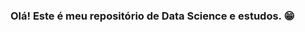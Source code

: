 ### Olá! Este é meu repositório de Data Science e estudos. 😁

<!--
**jackelinegregorio/jackelinegregorio** is a ✨ _special_ ✨ repository because its `README.md` (this file) appears on your GitHub profile.

Informações sobre mim:

- 🤓 Sou estudante de Matemática Aplicada e Computacional na Unicamp.
- 🖥️ Atualmente faço estágio no Itaú em Analytics.
- 🎲 Faço iniciação científica em Machine Learning.
- ⚡ Estudo Ciência de Dados e Machine Learning.
- ⌨️ Tenho experiência com linguagem Python, SQL e Excel.
- 📫 Para contato: jackelinegleme@gmail.com
